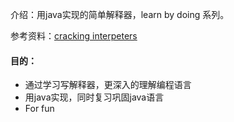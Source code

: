 介绍：用java实现的简单解释器，learn by doing 系列。

参考资料：[cracking interpeters](http://www.craftinginterpreters.com/contents.html)

#### 目的：

- 通过学习写解释器，更深入的理解编程语言
- 用java实现，同时复习巩固java语言
- For fun